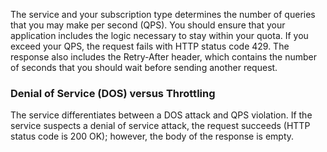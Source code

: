 The service and your subscription type determines the number of queries that you may make per second (QPS). You should ensure that your application includes the logic necessary to stay within your quota. If you exceed your QPS, the request fails with HTTP status code 429. The response also includes the Retry-After header, which contains the number of seconds that you should wait before sending another request.  
  
### Denial of Service (DOS) versus Throttling

The service differentiates between a DOS attack and QPS violation. If the service suspects a denial of service attack, the request succeeds (HTTP status code is 200 OK); however, the body of the response is empty.